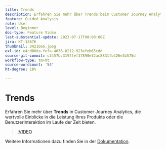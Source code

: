 ```yaml
---
title: Trends
description: Erfahren Sie mehr über Trends beim Customer Journey Analytics, was wertvolle Einblicke in die Leistung Ihres Produkts oder die Benutzerinteraktion im Laufe der Zeit bietet.
feature: Guided Analysis
role: User
level: Beginner
doc-type: Feature Video
last-substantial-update: 2023-07-17T00:00:00Z
jira: KT-13676
thumbnail: 3421666.jpeg
exl-id: e4cd80da-fefa-4036-8212-923efeb65cdd
source-git-commit: c3457bc3197fef37890e32ac8831fb426e3b575d
workflow-type: tm+mt
source-wordcount: '54'
ht-degree: 18%

---
```


# Trends

Erfahren Sie mehr über **Trends** in Customer Journey Analytics, die wertvolle Einblicke in die Leistung Ihres Produkts oder die Benutzerinteraktion im Laufe der Zeit bieten.

>[!VIDEO](https://video.tv.adobe.com/v/3423440/?learn=on&captions=ger)

Weitere Informationen dazu finden Sie in der [Dokumentation](https://experienceleague.adobe.com/docs/analytics-platform/using/guided-analysis/trends/usage.html?lang=de).
